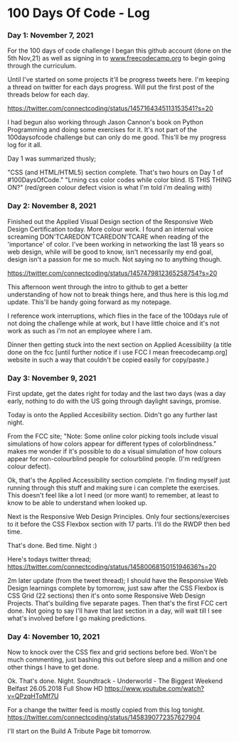# 100 Days Of Code - Log

### Day 1: November 7, 2021

For the 100 days of code challenge I began this github account (done on the 5th Nov,21) as well as signing in to www.freecodecamp.org to begin going through the curriculum. 

Until I've started on some projects it'll be progress tweets here. I'm keeping a thread on twitter for each days progress. Will put the first post of the threads below for each day.

https://twitter.com/connectcoding/status/1457164345113153541?s=20

I had begun also working through Jason Cannon's book on Python Programming and doing some exercises for it. It's not part of the 100daysofcode challenge but can only do me good. This'll be my progress log for it all.

Day 1 was summarized thusly; 

"CSS (and HTML/HTML5) section complete. That's two hours on Day 1 of #100DaysOfCode."
"Lrning css color codes while color blind. IS THIS THING ON?" (red/green colour defect vision is what I'm told i'm dealing with)

### Day 2: November 8, 2021

Finished out the Applied Visual Design section of the Responsive Web Design Certification today. More colour work. I found an internal voice screaming DON'TCAREDON'TCAREDON'TCARE when reading of the 'importance' of color. I've been working in networking the last 18 years so web design, while will be good to know, isn't necessarily my end goal, design isn't a passion for me so much. Not saying no to anything though.

https://twitter.com/connectcoding/status/1457479812365258754?s=20

This afternoon went through the intro to github to get a better understanding of how not to break things here, and thus here is this log.md update. This'll be handy going forward as my notepage.

I reference work interruptions, which flies in the face of the 100days rule of not doing the challenge while at work, but I have little choice and it's not work as such as i'm not an employee where I am.

Dinner then getting stuck into the next section on Applied Acessibility (a title done on the fcc [until further notice if i use FCC I mean freecodecamp.org] website in such a way that couldn't be copied easily for copy/paste.)

### Day 3: November 9, 2021

First update, get the dates right for today and the last two days (was a day early, nothing to do with the US going through daylight savings, promise.

Today is onto the Applied Accesibility section. Didn't go any further last night. 

From the FCC site; "Note: Some online color picking tools include visual simulations of how colors appear for different types of colorblindness." makes me wonder if it's possible to do a visual simulation of how colours appear for non-colourblind people for colourblind people. (I'm red/green colour defect).

Ok, that's the Applied Accessibility section complete. I'm finding myself just running through this stuff and making sure i can complete the exercises. This doesn't feel like a lot I need (or more want) to remember, at least to know to be able to understand when looked up.

Next is the Responsive Web Design Principles. Only four sections/exercises to it before the CSS Flexbox section with 17 parts. I'll do the RWDP then bed time.

That's done. Bed time. Night :)

Here's todays twitter thread; https://twitter.com/connectcoding/status/1458006815015194636?s=20

2m later update (from the tweet thread); I should have the Responsive Web Design learnings complete by tomorrow, just saw after the CSS Flexbox is  CSS Grid (22 sections) then it's onto some Responsive Web Design Projects. That's building five separate pages. Then that's the first FCC cert done. Not going to say I'll have that last section in a day, will wait till I see what's involved before I go making predictions.


### Day 4: November 10, 2021

Now to knock over the CSS flex and grid sections before bed. Won't be much commenting, just bashing this out before sleep and a million and one other things I have to get done.

Ok. That's done. Night. Soundtrack -  Underworld - The Biggest Weekend Belfast 26.05.2018 Full Show HD https://www.youtube.com/watch?v=QPzqHToMf7U

For a change the twitter feed is mostly copied from this log tonight. https://twitter.com/connectcoding/status/1458390772357627904

I'll start on the Build A Tribute Page bit tomorrow.
